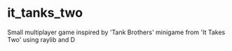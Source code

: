 # it_tanks_two
Small multiplayer game inspired by 'Tank Brothers' minigame from 'It Takes Two' using raylib and D

